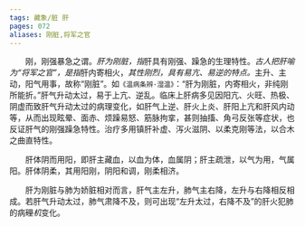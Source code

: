 ```yaml
---
tags: 藏象/脏 肝
pages: 072
aliases: 刚脏,将军之官
---
```

&emsp;&emsp;刚，刚强暴急之谓。<dfn>肝为刚脏，指</dfn>肝具有刚强、躁急的生理特性。<dfn>古人把肝喻为“将军之官”，是指</dfn>肝内寄相火，<dfn>其性刚烈，具有易亢、易逆的特点。</dfn>主升、主动，阳气用事，故称“刚脏”。如`《温病条辨·湿温》`：“肝为刚脏，内寄相火，非纯刚所能折。”肝气升动太过，易于上亢、逆乱。临床上肝病多见因阳亢、火旺、热极、阴虚而致肝气升动太过的病理变化，如肝气上逆、肝火上炎、肝阳上亢和肝风内动等，从而出现眩晕、面赤、烦躁易怒、筋脉拘挛，甚则抽搐、角弓反张等症状，也反证肝气的刚强躁急特性。治疗多用镇肝补虚、泻火滋阴、以柔克刚等法，以合木之曲直特性。

&emsp;&emsp;肝体阴而用阳，即肝主藏血，以血为体，血属阴；肝主疏泄，以气为用，气属阳。肝体阴柔，其用阳刚，阴阳和调，刚柔相济。

&emsp;&emsp;肝为刚脏与肺为娇脏相对而言，肝气主左升，肺气主右降，左升与右降相反相成。若肝气升动太过，肺气肃降不及，则可出现“左升太过，右降不及”的肝火犯肺的病~~理~~<dfn>机</dfn>变化。